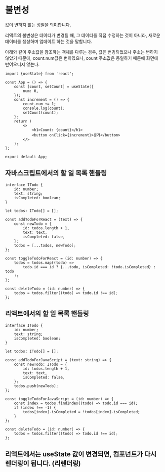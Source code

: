 # 불변성

값이 변하지 않는 성질을 의미합니다.

리액트의 불변성은 데이터가 변경될 때, 그 데이터를 직접 수정하는 것이 아니라, 새로운 데이터를 생성하며 업데이트 하는 것을 말합니다.

아래와 같이 주소값을 참조하는 객체를 다루는 경우, 값은 변경되었으나 주소는 변하지 않았기 때문에, count.num값은 변하였으나, count 주소값은 동일하기 때문에 화면에 반여오디지 않는다.

```tsx
import {useState} from 'react';

const App = () => {
	const [count, setCount] = useState({
		num: 0,
	});
	const increment = () => {
		count.num += 1;
		console.log(count);
		setCount(count);
	};
	return (
		<>
			<h1>Count: {count}</h1>
			<button onClick={increment}>증가</button>
		</>
	);
};

export default App;
```

## 자바스크립트에서의 할 일 목록 핸들링

```tsx
interface ITodo {
	id: number;
	text: string;
	isCompleted: boolean;
}

let todos: ITodo[] = [];

const addTodoForReact = (text) => {
	const newTodo = {
		id: todos.length + 1,
		text: text,
		isCompleted: false,
	};
	todos = [...todos, newTodo];
};

const toggleTodoForReact = (id: number) => {
	todos = todos.map((todo) =>
		todo.id === id ? {...todo, isCompleted: !todo.isCompleted} : todo
	);
};

const deleteTodo = (id: number) => {
	todos = todos.filter((todo) => todo.id !== id);
};
```

## 리액트에서의 할 일 목록 핸들링

```tsx
interface ITodo {
	id: number;
	text: string;
	isCompleted: boolean;
}

let todos: ITodo[] = [];

const addTodoForJavaScript = (text: string) => {
	const newTodo: ITodo = {
		id: todos.length + 1,
		text: text,
		isCompleted: false,
	};
	todos.push(newTodo);
};

const toggleTodoForJavaScript = (id: number) => {
	const index = todos.findIndex((todo) => todo.id === id);
	if (index !== -1) {
		todos[index].isCompleted = !todos[index].isCompleted;
	}
};

const deleteTodo = (id: number) => {
	todos = todos.filter((todo) => todo.id !== id);
};
```

## 리액트에서는 useState 값이 변경되면, 컴포넌트가 다시 렌더링이 됩니다. (리렌더링)
